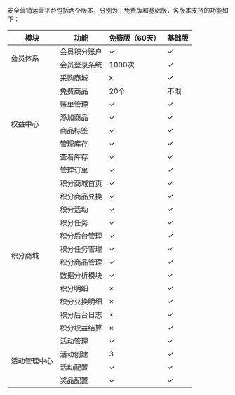 安全营销运营平台包括两个版本，分别为：免费版和基础版，各版本支持的功能如下：
<table>
<thead><tr><th>模块</th><th>功能</th><th>免费版（60天）</th><th>基础版</th></tr>
</thead>
<tbody><tr>
<td rowspan="2" >会员体系</td>
<td>会员积分账户</td><td>&#10003;</td><td>&#10003;</td></tr>
<tr>
<td>会员登录系统</td><td>1000次</td><td>&#10003;</td></tr>
<td rowspan="8">权益中心</td>
<td>采购商城</td><td>x</td><td>&#10003;</td></tr>
<tr>
<td>免费商品</td><td>20个</td><td>不限</td></tr>
<tr>
<td>账单管理</td><td>&#10003;</td><td>&#10003;</td></tr>
<tr>
<td>添加商品</td><td>&#10003;</td><td>&#10003;</td></tr>
<tr>
<td>商品标签</td><td>&#10003;</td><td>&#10003;</td></tr>
<tr>
<td>管理库存</td><td>&#10003;</td><td>&#10003;</td></tr>
<tr>
<td>查看库存</td><td>&#10003;</td><td>&#10003;</td></tr>
<tr>
<td>管理订单</td><td>&#10003;</td><td>&#10003;</td></tr>
<tr>
<td rowspan="12">积分商城 </td>
<td>积分商城首页</td><td>&#10003;</td><td>&#10003;</td></tr>
<tr>
<td>积分商品兑换</td><td>&#10003;</td><td>&#10003;</td></tr>
<tr>
<td>积分活动</td><td>&#10003;</td><td>&#10003;</td></tr>
<tr>
<td>积分任务</td><td>&#10003;</td><td>&#10003;</td></tr>
<tr>
<td>积分后台管理</td><td>&#10003;</td><td>&#10003;</td></tr>
<tr>
<td>积分任务管理</td><td>&#10003;</td><td>&#10003;</td></tr>
<tr>
<td>积分商品管理</td><td>&#10003;</td><td>&#10003;</td></tr>
<tr>
<td>数据分析模块</td><td>&#10003;</td><td>&#10003;</td></tr>
<tr>
<td>积分明细</td><td>×</td><td>&#10003;</td></tr>
<tr>
<td>积分兑换明细</td><td>×</td><td>&#10003;</td></tr>
<tr>
<td>积分后台日志</td><td>×</td><td>&#10003;</td></tr>
<tr>
<td>积分权益结算</td><td>×</td><td>&#10003;</td></tr>
<tr>
<td rowspan="4">活动管理中心</td>
<td>活动管理</td><td>&#10003;</td><td>&#10003;</td></tr>
<tr>
<td>活动创建</td><td>3</td><td>&#10003;</td></tr>
<tr>
<td>活动配置</td><td>&#10003;</td><td>&#10003;</td></tr>
<tr>
<td>奖品配置</td><td>&#10003;</td><td>&#10003;</td></tr>
</tbody></table>
